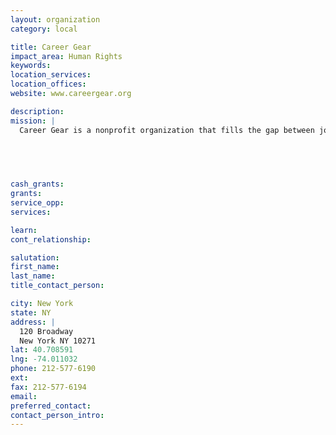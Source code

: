 ```yaml
---
layout: organization
category: local

title: Career Gear
impact_area: Human Rights
keywords: 
location_services: 
location_offices: 
website: www.careergear.org

description: 
mission: |
  Career Gear is a nonprofit organization that fills the gap between job-training programs and employment by providing men with interview clothing, motivation and follow-up support that helps them get and keep jobs.

  

  

cash_grants: 
grants: 
service_opp: 
services: 

learn: 
cont_relationship: 

salutation: 
first_name: 
last_name: 
title_contact_person: 

city: New York
state: NY
address: |
  120 Broadway  
  New York NY 10271
lat: 40.708591
lng: -74.011032
phone: 212-577-6190
ext: 
fax: 212-577-6194
email: 
preferred_contact: 
contact_person_intro: 
---
```

